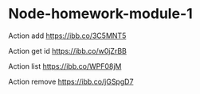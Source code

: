# Node-homework-module-1
 Action add
https://ibb.co/3C5MNT5

Action get id
https://ibb.co/w0jZrBB

Action list
https://ibb.co/WPF08jM

Action remove
https://ibb.co/jGSpgD7